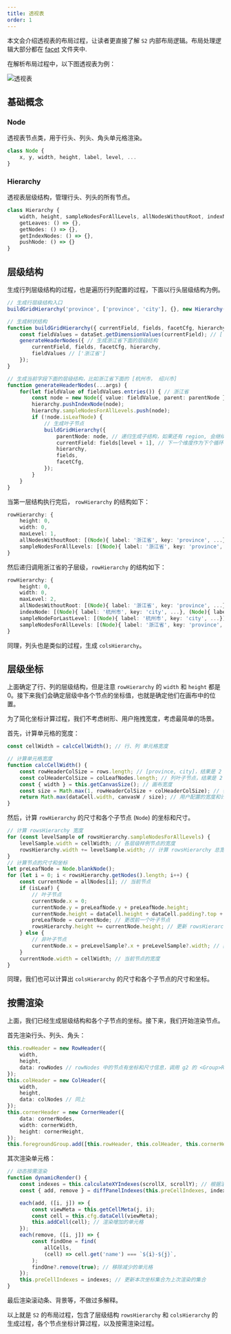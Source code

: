 ```yaml
---
title: 透视表
order: 1
---
```


本文会介绍透视表的布局过程，让读者更直接了解 `S2` 内部布局逻辑。布局处理逻辑大部分都在 [facet](https://github.com/antvis/S2/tree/next/packages/s2-core/src/facet) 文件夹中.

在解析布局过程中，以下图透视表为例：

<img src="https://mdn.alipayobjects.com/huamei_qa8qxu/afts/img/A*Wd1xTZoHhWwAAAAAAAAAAAAADmJ7AQ/original" alt="透视表"/>

## 基础概念

### Node

透视表节点类，用于行头、列头、角头单元格渲染。

```ts
class Node {
    x, y, width, height, label, level, ...
}
```

### Hierarchy

透视表层级结构，管理行头、列头的所有节点。

```ts
class Hierarchy {
    width, height, sampleNodesForAllLevels, allNodesWithoutRoot, indexNode,
    getLeaves: () => {},
    getNodes: () => {},
    getIndexNodes: () => {},
    pushNode: () => {}
}
```

## 层级结构

生成行列层级结构的过程，也是遍历行列配置的过程，下面以行头层级结构为例。

```ts
// 生成行层级结构入口
buildGridHierarchy('province', ['province', 'city'], {}, new Hierarchy());

// 生成树状结构
function buildGridHierarchy({ currentField, fields, facetCfg, hierarchy }) { // currentField 为 province
    const fieldValues = dataSet.getDimensionValues(currentField); // ['浙江省']
    generateHeaderNodes({ // 生成浙江省下面的层级结构
        currentField, fields, facetCfg, hierarchy,
        fieldValues // ['浙江省']
    });
}

// 生成当前字段下面的层级结构，比如浙江省下面的 [杭州市， 绍兴市]
function generateHeaderNodes(...args) {
    for(let fieldValue of fieldValues.entries()) { // 浙江省
        const node = new Node({ value: fieldValue, parent: parentNode });
        hierarchy.pushIndexNode(node);
        hierarchy.sampleNodesForAllLevels.push(node);
        if (!node.isLeafNode) {
            // 生成叶子节点
            buildGridHierarchy({
                parentNode: node, // 递归生成子结构，如果还有 region, 会继续生成杭州市下面的 [西湖区，余杭区]
                currentField: fields[level + 1], // 下一个维度作为下个循环的维度，比如第一次是 province，第二次是 city
                hierarchy,
                fields,
                facetCfg,
            });
        }
    }
}
```

当第一层结构执行完后， `rowHierarchy` 的结构如下：

```ts
rowHierarchy: {
    height: 0,
    width: 0,
    maxLevel: 1,
    allNodesWithoutRoot: [(Node){ label: '浙江省', key: 'province', ...}],
    sampleNodesForAllLevels: [(Node){ label: '浙江省', key: 'province', ...}],
}
```

然后递归调用浙江省的子层级，`rowHierarchy` 的结构如下：

```ts
rowHierarchy: {
    height: 0,
    width: 0,
    maxLevel: 2,
    allNodesWithoutRoot: [(Node){ label: '浙江省', key: 'province', ...}, (Node){ label: '杭州市', key: 'city', ...}, (Node){ label: '绍兴市', key: 'city', ...}],
    indexNode: [(Node){ label: '杭州市', key: 'city', ...}, (Node){ label: '绍兴市', key: 'city', ...}],
    sampleNodeForLastLevel: [(Node){ label: '杭州市', key: 'city', ...}],
    sampleNodesForAllLevels: [(Node){ label: '浙江省', key: 'province', ...}, (Node){ label: '杭州市', key: 'city', ...}]
}
```

同理，列头也是类似的过程，生成 `colsHierarchy`。

## 层级坐标

上面确定了行、列的层级结构，但是注意 `rowHierarchy` 的 `width` 和 `height` 都是 0。接下来我们会确定层级中各个节点的坐标值，也就是确定他们在画布中的位置。

为了简化坐标计算过程，我们不考虑树形、用户拖拽宽度，考虑最简单的场景。

首先，计算单元格的宽度：

```ts
const cellWidth = calcCellWidth(); // 行、列 单元格宽度

// 计算单元格宽度
function calcCellWidth() {
    const rowHeaderColSize = rows.length; // [province, city]，结果是 2
    const colHeaderColSize = colLeafNodes.length; // 列叶子节点，结果是 2
    const { width } = this.getCanvasSize(); // 画布宽度
    const size = Math.max(1, rowHeaderColSize + colHeaderColSize); // 行+列 总数量，结果是 4
    return Math.max(dataCell.width, canvasW / size); // 用户配置的宽度和计算宽度取最大值
}
```

然后，计算 `rowHierarchy` 的尺寸和各个子节点 (`Node`) 的坐标和尺寸。

```ts
// 计算 rowsHierarchy 宽度
for (const levelSample of rowsHierarchy.sampleNodesForAllLevels) {
    levelSample.width = cellWidth; // 各层级样例节点的宽度
    rowsHierarchy.width += levelSample.width; // 计算 rowsHierarchy 总宽度
}
// 计算节点的尺寸和坐标
let preLeafNode = Node.blankNode();
for (let i = 0; i < rowsHierarchy.getNodes().length; i++) {
    const currentNode = allNodes[i]; // 当前节点
    if (isLeaf) {
        // 叶子节点
        currentNode.x = 0;
        currentNode.y = preLeafNode.y + preLeafNode.height;
        currentNode.height = dataCell.height + dataCell.padding?.top + dataCell.padding?.bottom;
        preLeafNode = currentNode; // 更改前一个叶子节点
        rowsHierarchy.height += currentNode.height; // 更新 rowsHierarchy 高度
    } else {
        // 非叶子节点
        currentNode.x = preLevelSample?.x + preLevelSample?.width; // 非叶子节点的 x 坐标
    }
    currentNode.width = cellWidth; // 当前节点的宽度
}

```

同理，我们也可以计算出 `colsHierarchy` 的尺寸和各个子节点的尺寸和坐标。

## 按需渲染

上面，我们已经生成层级结构和各个子节点的坐标。接下来，我们开始渲染节点。

首先渲染行头、列头、角头：

```ts
this.rowHeader = new RowHeader({
    width,
    height,
    data: rowNodes // rowNodes 中的节点有坐标和尺寸信息，调用 g2 的 <Group>RowHeader.add(<Group>RowCell)
});
this.colHeader = new ColHeader({
    width,
    height,
    data: colNodes // 同上
});
this.cornerHeader = new CornerHeader({
    data: cornerNodes,
    width: cornerWidth,
    height: cornerHeight,
});
this.foregroundGroup.add([this.rowHeader, this.colHeader, this.cornerHeader]);
```

其次渲染单元格：

```ts
// 动态按需渲染
function dynamicRender() {
    const indexes = this.calculateXYIndexes(scrollX, scrollY); // 根据滚动坐标计算当前视窗的坐标集合
    const { add, remove } = diffPanelIndexes(this.preCellIndexes, indexes); // 根据上次和这次坐标集合差值计算增加和减少的坐标集合

    each(add, ([i, j]) => {
        const viewMeta = this.getCellMeta(j, i);
        const cell = this.cfg.dataCell(viewMeta);
        this.addCell(cell); // 渲染增加的单元格
    });
    each(remove, ([i, j]) => {
        const findOne = find(
            allCells,
            (cell) => cell.get('name') === `${i}-${j}`,
        );
        findOne?.remove(true); // 移除减少的单元格
    });
    this.preCellIndexes = indexes; // 更新本次坐标集合为上次渲染的集合
}

```

最后渲染滚动条、背景等，不做过多解释。

以上就是 `S2` 的布局过程，包含了层级结构 `rowsHierarchy` 和 `colsHierarchy` 的生成过程，各个节点坐标计算过程，以及按需渲染过程。
